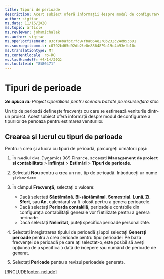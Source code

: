 ```yaml
---
title: Tipuri de perioade
description: Acest subiect oferă informații despre modul de configurare a tipurilor de perioadă pentru estimarea veniturilor.
author: sigitac
ms.date: 11/16/2020
ms.topic: article
ms.reviewer: johnmichalak
ms.author: sigitac
ms.openlocfilehash: 83cf88bafbc7fc97fba664e278b232c24db53391
ms.sourcegitcommit: c0792bd65d92db25e0e8864879a19c4b93efb10c
ms.translationtype: MT
ms.contentlocale: ro-RO
ms.lasthandoff: 04/14/2022
ms.locfileid: "8580471"
---
```

# <a name="period-types"></a>Tipuri de perioade

_**Se aplică la:** Project Operations pentru scenarii bazate pe resurse/fără stoc_

Un tip de perioadă definește frecvența cu care se estimează veniturile dintr-un proiect. Acest subiect oferă informații despre modul de configurare a tipurilor de perioadă pentru estimarea veniturilor. 

## <a name="create-and-work-with-period-types"></a>Crearea și lucrul cu tipuri de perioade
Pentru a crea și a lucra cu tipuri de perioadă, parcurgeți următorii pași:

1. În mediul dvs. Dynamics 365 Finance, accesați **Management de proiect si contabilitate** > **Înființat** > **Estimări** > **Tipuri de perioade**.
2. Selectați **Nou** pentru a crea un nou tip de perioadă. Introduceți un nume și descriere.
3. În câmpul **Frecvență**, selectați o valoare:

    - Dacă selectați **Săptămână**, **Bi-săptămânal**, **Semestrial**, **Lună**, **Zi**, **Sfert**, sau **An**, calendarul va fi folosit pentru a genera perioadele. 
    - Dacă selectați **Perioada contabilă**, perioadele contabile din configurația contabilității generale vor fi utilizate pentru a genera perioade.
    - Dacă selectați **Nelimitat**, puteți specifica perioade personalizate.
4. Selectați înregistrarea tipului de perioadă și apoi selectați **Generați perioade** pentru a crea perioade pentru tipul perioadei. Pe baza frecvenței de perioadă pe care ați selectat-o, este posibil să aveți opțiunea de a specifica o dată de începere sau numărul de perioade de generat.
5. Selectați **Perioade** pentru a revizui perioadele generate.



[!INCLUDE[footer-include](../includes/footer-banner.md)]